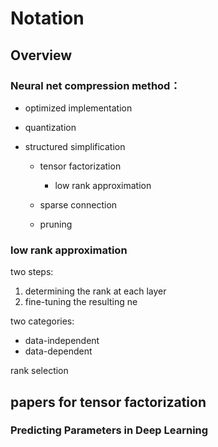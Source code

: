 # Notation

## Overview

### Neural net compression method：

- optimized implementation

- quantization

- structured simplification

  - tensor factorization
    - low rank approximation

  - sparse connection
  - pruning

### low rank approximation

two steps:

1. determining the rank at each layer
2. fine-tuning the resulting ne

two categories:

- data-independent
- data-dependent

rank selection

## papers for tensor factorization

### Predicting Parameters in Deep Learning

